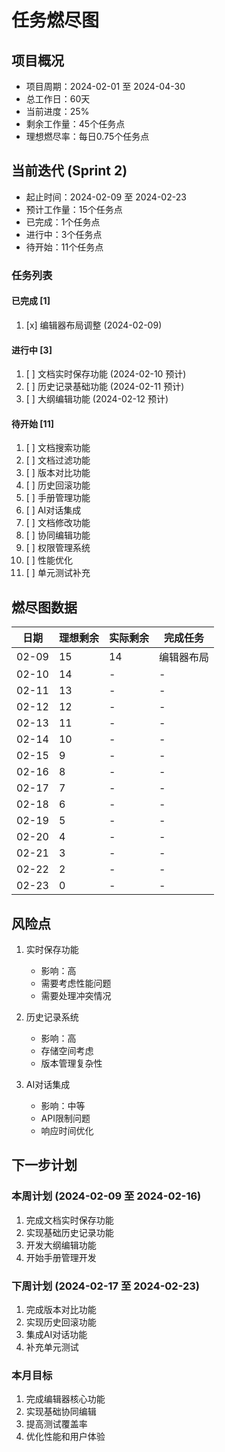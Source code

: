 # 任务燃尽图

## 项目概况

- 项目周期：2024-02-01 至 2024-04-30
- 总工作日：60天
- 当前进度：25%
- 剩余工作量：45个任务点
- 理想燃尽率：每日0.75个任务点

## 当前迭代 (Sprint 2)

- 起止时间：2024-02-09 至 2024-02-23
- 预计工作量：15个任务点
- 已完成：1个任务点
- 进行中：3个任务点
- 待开始：11个任务点

### 任务列表

#### 已完成 [1]
1. [x] 编辑器布局调整 (2024-02-09)

#### 进行中 [3]
1. [ ] 文档实时保存功能 (2024-02-10 预计)
2. [ ] 历史记录基础功能 (2024-02-11 预计)
3. [ ] 大纲编辑功能 (2024-02-12 预计)

#### 待开始 [11]
1. [ ] 文档搜索功能
2. [ ] 文档过滤功能
3. [ ] 版本对比功能
4. [ ] 历史回滚功能
5. [ ] 手册管理功能
6. [ ] AI对话集成
7. [ ] 文档修改功能
8. [ ] 协同编辑功能
9. [ ] 权限管理系统
10. [ ] 性能优化
11. [ ] 单元测试补充

## 燃尽图数据

| 日期 | 理想剩余 | 实际剩余 | 完成任务 |
|------|----------|----------|----------|
| 02-09 | 15 | 14 | 编辑器布局 |
| 02-10 | 14 | - | - |
| 02-11 | 13 | - | - |
| 02-12 | 12 | - | - |
| 02-13 | 11 | - | - |
| 02-14 | 10 | - | - |
| 02-15 | 9 | - | - |
| 02-16 | 8 | - | - |
| 02-17 | 7 | - | - |
| 02-18 | 6 | - | - |
| 02-19 | 5 | - | - |
| 02-20 | 4 | - | - |
| 02-21 | 3 | - | - |
| 02-22 | 2 | - | - |
| 02-23 | 0 | - | - |

## 风险点

1. 实时保存功能
   - 影响：高
   - 需要考虑性能问题
   - 需要处理冲突情况

2. 历史记录系统
   - 影响：高
   - 存储空间考虑
   - 版本管理复杂性

3. AI对话集成
   - 影响：中等
   - API限制问题
   - 响应时间优化

## 下一步计划

### 本周计划 (2024-02-09 至 2024-02-16)
1. 完成文档实时保存功能
2. 实现基础历史记录功能
3. 开发大纲编辑功能
4. 开始手册管理开发

### 下周计划 (2024-02-17 至 2024-02-23)
1. 完成版本对比功能
2. 实现历史回滚功能
3. 集成AI对话功能
4. 补充单元测试

### 本月目标
1. 完成编辑器核心功能
2. 实现基础协同编辑
3. 提高测试覆盖率
4. 优化性能和用户体验 